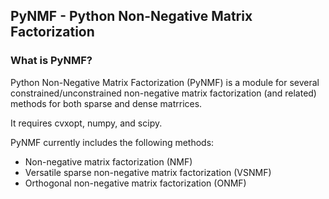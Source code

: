 ## PyNMF - Python Non-Negative Matrix Factorization

### What is PyNMF?
Python Non-Negative Matrix Factorization (PyNMF) is a module for several constrained/unconstrained non-negative matrix factorization (and related) methods for both sparse and dense matrrices. 

It requires cvxopt, numpy, and scipy.

PyNMF currently includes the following methods:
* Non-negative matrix factorization (NMF)
* Versatile sparse non-negative matrix factorization (VSNMF)
* Orthogonal non-negative matrix factorization (ONMF)

